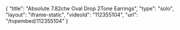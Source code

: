 {
    "title": "Absolute 7.82ctw Oval Drop 2Tone Earrings",
    "type": "solo",
    "layout": "iframe-static",
    "videoId": "112355104",
    "url": "\/tvpembed\/112355104"
}